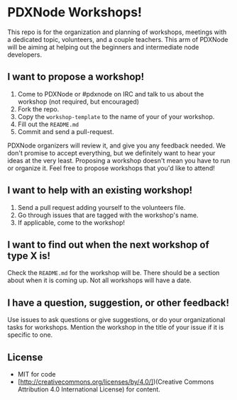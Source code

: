 # PDXNode Workshops!

This repo is for the organization and planning of workshops, meetings with a dedicated topic, volunteers, and a couple teachers. This arm of PDXNode will be aiming at helping out the beginners and intermediate node developers.

## I want to propose a workshop!

1. Come to PDXNode or #pdxnode on IRC and talk to us about the workshop (not required, but encouraged)
2. Fork the repo.
3. Copy the `workshop-template` to the name of your of your workshop.
4. Fill out the `README.md`
5. Commit and send a pull-request.

PDXNode organizers will review it, and give you any feedback needed. We don't promise to accept everything, but we definitely want to hear your ideas at the very least. Proposing a workshop doesn't mean you have to run or organize it. Feel free to propose workshops that you'd like to attend!

## I want to help with an existing workshop!

1. Send a pull request adding yourself to the volunteers file.
2. Go through issues that are tagged with the workshop's name.
3. If applicable, come to the workshop!

## I want to find out when the next workshop of type X is!

Check the `README.md` for the workshop will be. There should be a section about when it is coming up. Not all workshops will have a date.

## I have a question, suggestion, or other feedback!

Use issues to ask questions or give suggestions, or do your organizational tasks for workshops. Mention the workshop in the title of your issue if it is specific to one.

## License

* MIT for code
* [http://creativecommons.org/licenses/by/4.0/])(Creative Commons Attribution 4.0 International License) for content.